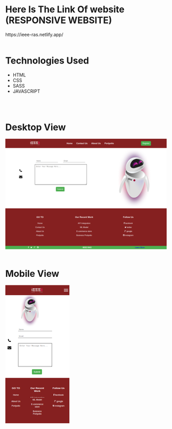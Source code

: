 <h1>Here Is The Link Of website (RESPONSIVE WEBSITE)</h1>
https://ieee-ras.netlify.app/
<br><br>

<h1>Technologies Used</h1>
<ul>
  <li>HTML</li>
  <li>CSS</li>
  <li>SASS</li>
  <li>JAVASCRIPT</li>
 </ul>
 <br><br>
 

<h1>Desktop View</h1>
<img src="https://github.com/mtalhach/DEV_TECH/blob/main/WEEK_1/Desktop-view.png">
<br><br>

<h1>Mobile View</h1>
<img src="https://github.com/mtalhach/DEV_TECH/blob/main/WEEK_1/Mobile-view.png">
